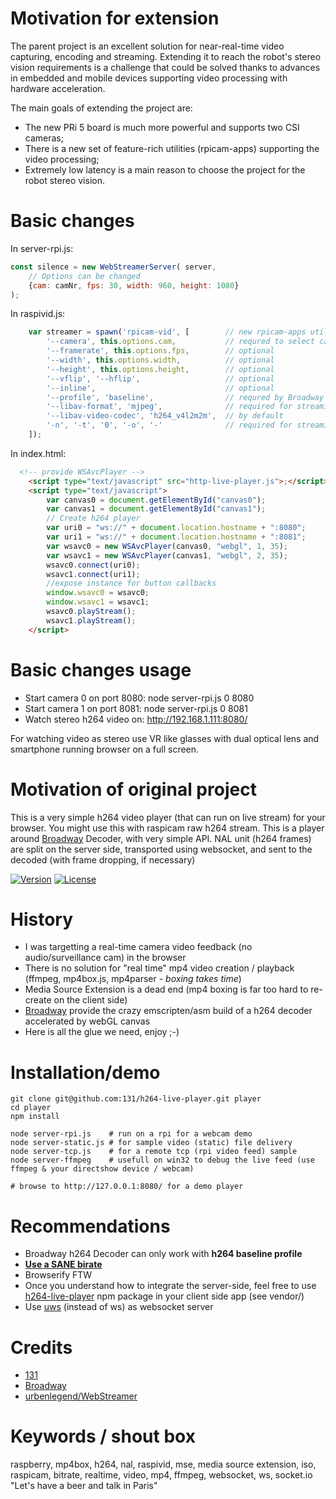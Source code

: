# Motivation for extension

The parent project is an excellent solution for near-real-time video capturing, encoding and streaming. Extending it to reach the robot's stereo vision requirements is a challenge that could be solved thanks to advances in embedded and mobile devices supporting video processing with hardware acceleration.

The main goals of extending the project are:
  * The new PRi 5 board is much more powerful and supports two CSI cameras;
  * There is a new set of feature-rich utilities (rpicam-apps) supporting the video processing;
  * Extremely low latency is a main reason to choose the project for the robot stereo vision.

# Basic changes

In server-rpi.js:
```Javascript
const silence = new WebStreamerServer( server, 
    // Options can be changed
    {cam: camNr, fps: 30, width: 960, height: 1080}
);
```

In raspivid.js:
```Javascript
    var streamer = spawn('rpicam-vid', [        // new rpicam-apps utility
        '--camera', this.options.cam,           // requred to select camera
        '--framerate', this.options.fps,        // optional
        '--width', this.options.width,          // optional
        '--height', this.options.height,        // optional 
        '--vflip', '--hflip',                   // optional
        '--inline',                             // optional
        '--profile', 'baseline',                // requred by Broadway decoder
        '--libav-format', 'mjpeg',              // required for streaming
        '--libav-video-codec', 'h264_v4l2m2m',  // by default
        '-n', '-t', '0', '-o', '-'              // required for streaming
    ]);
```

In index.html:
```HTML
  <!-- provide WSAvcPlayer -->
    <script type="text/javascript" src="http-live-player.js">;</script>
    <script type="text/javascript">
        var canvas0 = document.getElementById("canvas0");
        var canvas1 = document.getElementById("canvas1");
        // Create h264 player
        var uri0 = "ws://" + document.location.hostname + ":8080";
        var uri1 = "ws://" + document.location.hostname + ":8081";
        var wsavc0 = new WSAvcPlayer(canvas0, "webgl", 1, 35);
        var wsavc1 = new WSAvcPlayer(canvas1, "webgl", 2, 35);
        wsavc0.connect(uri0);
        wsavc1.connect(uri1);
        //expose instance for button callbacks
        window.wsavc0 = wsavc0;
        window.wsavc1 = wsavc1;
        wsavc0.playStream();
        wsavc1.playStream();
    </script>
```


# Basic changes usage

 * Start camera 0 on port 8080: node server-rpi.js 0 8080
 * Start camera 1 on port 8081: node server-rpi.js 0 8081
 * Watch stereo h264 video on: http://192.168.1.111:8080/

For watching video as stereo use VR like glasses with dual optical lens and smartphone running browser on a full screen.



# Motivation of original project

This is a very simple h264 video player (that can run on live stream) for your browser.
You might use this with raspicam raw h264 stream.
This is a player around [Broadway](https://github.com/mbebenita/Broadway) Decoder, with very simple API.
NAL unit (h264 frames) are split on the server side, transported using websocket, and sent to the decoded (with frame dropping, if necessary)

[![Version](https://img.shields.io/npm/v/h264-live-player.svg)](https://www.npmjs.com/package/h264-live-player)
[![License](https://img.shields.io/badge/license-MIT-blue.svg)](http://opensource.org/licenses/MIT)


# History
* I was targetting a real-time camera video feedback (no audio/surveillance cam) in the browser
* There is no solution for "real time" mp4 video creation / playback (ffmpeg, mp4box.js, mp4parser - _boxing_ _takes_ _time_)
* Media Source Extension is a dead end (mp4 boxing is far too hard to re-create on the client side)
* [Broadway](https://github.com/mbebenita/Broadway) provide the crazy emscripten/asm build of a h264 decoder accelerated by webGL canvas
* Here is all the glue we need, enjoy ;-)


# Installation/demo
```
git clone git@github.com:131/h264-live-player.git player
cd player
npm install

node server-rpi.js    # run on a rpi for a webcam demo
node server-static.js # for sample video (static) file delivery
node server-tcp.js    # for a remote tcp (rpi video feed) sample
node server-ffmpeg    # usefull on win32 to debug the live feed (use ffmpeg & your directshow device / webcam) 

# browse to http://127.0.0.1:8080/ for a demo player

```

# Recommendations
* Broadway h264 Decoder can only work with **h264 baseline profile**
* [**Use a SANE birate**](https://www.dr-lex.be/info-stuff/videocalc.html)
* Browserify FTW
* Once you understand how to integrate the server-side, feel free to use [h264-live-player](https://www.npmjs.com/package/h264-live-player) npm package in your client side app (see vendor/)
* Use [uws](https://github.com/uWebSockets/uWebSockets) (instead of ws) as websocket server


# Credits
* [131](mailto:131.js@cloudyks.org)
* [Broadway](https://github.com/mbebenita/Broadway)
* [urbenlegend/WebStreamer](https://github.com/urbenlegend/WebStreamer)


# Keywords / shout box
raspberry, mp4box, h264, nal, raspivid, mse, media source extension, iso, raspicam, bitrate, realtime, video, mp4, ffmpeg, websocket, ws, socket.io "Let's have a beer and talk in Paris"
